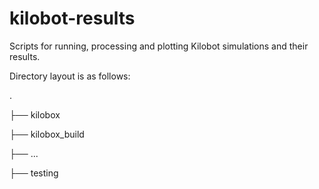 # kilobot-results
Scripts for running, processing and plotting Kilobot simulations and their results.


Directory layout is as follows:

.

├── kilobox

├── kilobox_build

├── ...

├── testing
